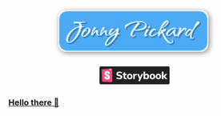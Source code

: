 <p align="center">
  <a title="Github Repository" href="https://github.com/JonnyPickard/JonnyPickard.github.io">
    <img src="https://raw.githubusercontent.com/JonnyPickard/JonnyPickard.github.io/main/src/assets/logo-text.svg" alt="Github" width="320px" />
  </a>
</p>

<p align="center">
  <a title="View Storybook Site" href="https://jonnypickard.github.io/" target="_blank"><img src="https://raw.githubusercontent.com/JonnyPickard/JonnyPickard.github.io/main/src/assets/storybook-badge.svg" width="140px;" alt="View Storybook Site">
</p>


### Hello there 👋
